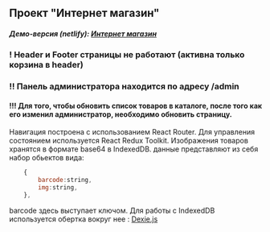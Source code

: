 ## Проект "Интернет магазин"

##### Демо-версия (netlify): [Интернет магазин](https://alex078567.github.io/sultan_ecommerce/)

### ! Header и Footer страницы не работают (активна только корзина в header)

### !! Панель администратора находится по адресу /admin

#### !!! Для того, чтобы обновить список товаров в каталоге, после того как его изменил администратор, необходимо обновить страницу.

Навигация построена с использованием React Router.
Для управления состоянием используется React Redux Toolkit.
Изображения товаров хранятся в формате base64 в IndexedDB.
данные представляют из себя набор обьектов вида:

```javascript
	{
		barcode:string,
		img:string,
	},
```

barcode здесь выступает ключом.
Для работы с IndexedDB используется обертка вокруг нее : [Dexie.js](https://dexie.org/)
